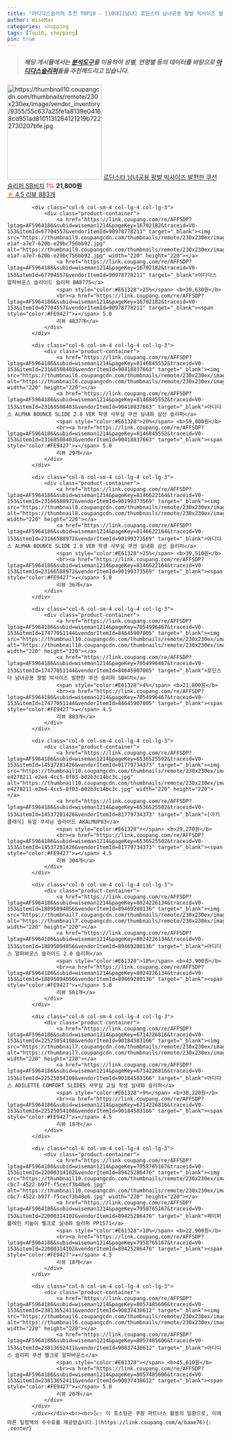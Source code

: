 ```yaml
---
title: "아디다스슬리퍼 추천 TOP10 - [10대][남녀] 로딘스타 남녀공용 왕발 빅사이즈 발편한 쿠션 슬리퍼 SB비치"
author: WiseMan
categories: shopping
tags: [Top10, shopping]
pin: true
---
```


> ##### 해당 게시물에서는 [**분석도구**](https://itemscout.io/)를 이용하여 **성별**, **연령별** 등의 데이터를 바탕으로 [**아디다스슬리퍼**](https://link.coupang.com/a/baae76)들을 추천해드리고 있습니다.
<div class="container"><div class="row">
            <div class="col-6 col-sm-4 col-lg-4 col-lg-3">
                <div class="product-container">
                    <a href="https://link.coupang.com/re/AFFSDP?lptag=AF5964186&subid=wiseman1214&pageKey=7054996467&traceid=V0-153&itemId=17477051119&vendorItemId=84645907175" target="_blank"><img src="https://thumbnail10.coupangcdn.com/thumbnails/remote/230x230ex/image/vendor_inventory/9355/55c637a25fe1a8139e04168cd951ad8101131264121219b7222730207bfe.jpg" alt="https://thumbnail10.coupangcdn.com/thumbnails/remote/230x230ex/image/vendor_inventory/9355/55c637a25fe1a8139e04168cd951ad8101131264121219b7222730207bfe.jpg" width="220" height="220"></a>
                    <a href="https://link.coupang.com/re/AFFSDP?lptag=AF5964186&subid=wiseman1214&pageKey=7054996467&traceid=V0-153&itemId=17477051119&vendorItemId=84645907175" target="_blank">로딘스타 남녀공용 왕발 빅사이즈 발편한 쿠션 슬리퍼 SB비치</a>
                    <span style="color:#E61328">1%</span> <b>21,800원</b>
                    <br><a href="https://link.coupang.com/re/AFFSDP?lptag=AF5964186&subid=wiseman1214&pageKey=7054996467&traceid=V0-153&itemId=17477051119&vendorItemId=84645907175" target="_blank"><span style="color:#FE9427">★</span> 4.5
                    리뷰 883개</a>
                </div>
            </div>
            
            <div class="col-6 col-sm-4 col-lg-4 col-lg-3">
                <div class="product-container">
                    <a href="https://link.coupang.com/re/AFFSDP?lptag=AF5964186&subid=wiseman1214&pageKey=16702182&traceid=V0-153&itemId=67704557&vendorItemId=90978778211" target="_blank"><img src="https://thumbnail9.coupangcdn.com/thumbnails/remote/230x230ex/image/operator/67704557/cd147cb1-e1af-a7e7-620b-e29bc756bb92.jpg" alt="https://thumbnail9.coupangcdn.com/thumbnails/remote/230x230ex/image/operator/67704557/cd147cb1-e1af-a7e7-620b-e29bc756bb92.jpg" width="220" height="220"></a>
                    <a href="https://link.coupang.com/re/AFFSDP?lptag=AF5964186&subid=wiseman1214&pageKey=16702182&traceid=V0-153&itemId=67704557&vendorItemId=90978778211" target="_blank">아디다스 알파바운스 슬라이드 슬리퍼 BA8775</a>
                    <span style="color:#E61328">25%</span> <b>39,630원</b>
                    <br><a href="https://link.coupang.com/re/AFFSDP?lptag=AF5964186&subid=wiseman1214&pageKey=16702182&traceid=V0-153&itemId=67704557&vendorItemId=90978778211" target="_blank"><span style="color:#FE9427">★</span> 5.0
                    리뷰 4837개</a>
                </div>
            </div>
            
            <div class="col-6 col-sm-4 col-lg-4 col-lg-3">
                <div class="product-container">
                    <a href="https://link.coupang.com/re/AFFSDP?lptag=AF5964186&subid=wiseman1214&pageKey=8146845552&traceid=V0-153&itemId=23168508403&vendorItemId=90418837663" target="_blank"><img src="https://thumbnail6.coupangcdn.com/thumbnails/remote/230x230ex/image/vendor_inventory/bbb8/8fb1fb707e8fcf23a24f64ea36a73c63f6c213df2c7af5c861fa396c84e3.jpg" alt="https://thumbnail6.coupangcdn.com/thumbnails/remote/230x230ex/image/vendor_inventory/bbb8/8fb1fb707e8fcf23a24f64ea36a73c63f6c213df2c7af5c861fa396c84e3.jpg" width="220" height="220"></a>
                    <a href="https://link.coupang.com/re/AFFSDP?lptag=AF5964186&subid=wiseman1214&pageKey=8146845552&traceid=V0-153&itemId=23168508403&vendorItemId=90418837663" target="_blank">아디다스 ALPHA BOUNCE SLIDE 2.0 VER 학생 사무실 쿠션 실내화 삼선 슬리퍼</a>
                    <span style="color:#E61328">20%</span> <b>59,000원</b>
                    <br><a href="https://link.coupang.com/re/AFFSDP?lptag=AF5964186&subid=wiseman1214&pageKey=8146845552&traceid=V0-153&itemId=23168508403&vendorItemId=90418837663" target="_blank"><span style="color:#FE9427">★</span> 5.0
                    리뷰 29개</a>
                </div>
            </div>
            
            <div class="col-6 col-sm-4 col-lg-4 col-lg-3">
                <div class="product-container">
                    <a href="https://link.coupang.com/re/AFFSDP?lptag=AF5964186&subid=wiseman1214&pageKey=8146622164&traceid=V0-153&itemId=23166588972&vendorItemId=90199373569" target="_blank"><img src="https://thumbnail8.coupangcdn.com/thumbnails/remote/230x230ex/image/vendor_inventory/e703/0e5b485e27a4bb1dd901c9bb4c0893588ff18df95e9151aee3d9bd79073b.jpg" alt="https://thumbnail8.coupangcdn.com/thumbnails/remote/230x230ex/image/vendor_inventory/e703/0e5b485e27a4bb1dd901c9bb4c0893588ff18df95e9151aee3d9bd79073b.jpg" width="220" height="220"></a>
                    <a href="https://link.coupang.com/re/AFFSDP?lptag=AF5964186&subid=wiseman1214&pageKey=8146622164&traceid=V0-153&itemId=23166588972&vendorItemId=90199373569" target="_blank">아디다스 ALPHA BOUNCE SLIDE 2.0 VER 학생 사무실 쿠션 실내화 삼선 슬리퍼</a>
                    <span style="color:#E61328">25%</span> <b>39,510원</b>
                    <br><a href="https://link.coupang.com/re/AFFSDP?lptag=AF5964186&subid=wiseman1214&pageKey=8146622164&traceid=V0-153&itemId=23166588972&vendorItemId=90199373569" target="_blank"><span style="color:#FE9427">★</span> 5.0
                    리뷰 36개</a>
                </div>
            </div>
            
            <div class="col-6 col-sm-4 col-lg-4 col-lg-3">
                <div class="product-container">
                    <a href="https://link.coupang.com/re/AFFSDP?lptag=AF5964186&subid=wiseman1214&pageKey=7054996467&traceid=V0-153&itemId=17477051144&vendorItemId=84645907005" target="_blank"><img src="https://thumbnail10.coupangcdn.com/thumbnails/remote/230x230ex/image/vendor_inventory/7baa/f66a056a6b65eea1910c071fe61d740f965d6feb56a1f0c8f82bed21eb63.jpg" alt="https://thumbnail10.coupangcdn.com/thumbnails/remote/230x230ex/image/vendor_inventory/7baa/f66a056a6b65eea1910c071fe61d740f965d6feb56a1f0c8f82bed21eb63.jpg" width="220" height="220"></a>
                    <a href="https://link.coupang.com/re/AFFSDP?lptag=AF5964186&subid=wiseman1214&pageKey=7054996467&traceid=V0-153&itemId=17477051144&vendorItemId=84645907005" target="_blank">로딘스타 남녀공용 왕발 빅사이즈 발편한 쿠션 슬리퍼 SB비치</a>
                    <span style="color:#E61328">4%</span> <b>21,800원</b>
                    <br><a href="https://link.coupang.com/re/AFFSDP?lptag=AF5964186&subid=wiseman1214&pageKey=7054996467&traceid=V0-153&itemId=17477051144&vendorItemId=84645907005" target="_blank"><span style="color:#FE9427">★</span> 4.5
                    리뷰 883개</a>
                </div>
            </div>
            
            <div class="col-6 col-sm-4 col-lg-4 col-lg-3">
                <div class="product-container">
                    <a href="https://link.coupang.com/re/AFFSDP?lptag=AF5964186&subid=wiseman1214&pageKey=6536525502&traceid=V0-153&itemId=14537281426&vendorItemId=81779734373" target="_blank"><img src="https://thumbnail10.coupangcdn.com/thumbnails/remote/230x230ex/image/retail/images/4852043317818231-e4278211-e2e4-4cc5-8f03-b02b3c14bc3c.jpg" alt="https://thumbnail10.coupangcdn.com/thumbnails/remote/230x230ex/image/retail/images/4852043317818231-e4278211-e2e4-4cc5-8f03-b02b3c14bc3c.jpg" width="220" height="220"></a>
                    <a href="https://link.coupang.com/re/AFFSDP?lptag=AF5964186&subid=wiseman1214&pageKey=6536525502&traceid=V0-153&itemId=14537281426&vendorItemId=81779734373" target="_blank">[아키클래식] 듀얼 쿠셔닝 슬라이드 AKALMUP03</a>
                    <span style="color:#E61328"></span> <b>29,270원</b>
                    <br><a href="https://link.coupang.com/re/AFFSDP?lptag=AF5964186&subid=wiseman1214&pageKey=6536525502&traceid=V0-153&itemId=14537281426&vendorItemId=81779734373" target="_blank"><span style="color:#FE9427">★</span> 4.5
                    리뷰 304개</a>
                </div>
            </div>
            
            <div class="col-6 col-sm-4 col-lg-4 col-lg-3">
                <div class="product-container">
                    <a href="https://link.coupang.com/re/AFFSDP?lptag=AF5964186&subid=wiseman1214&pageKey=8024226134&traceid=V0-153&itemId=18895094056&vendorItemId=89469280136" target="_blank"><img src="https://thumbnail7.coupangcdn.com/thumbnails/remote/230x230ex/image/vendor_inventory/b6ff/5bd874fe8a1e6b8cfa67b3b84f425f7388ed6d64fa7bcb00f4f545c9d1fc.jpg" alt="https://thumbnail7.coupangcdn.com/thumbnails/remote/230x230ex/image/vendor_inventory/b6ff/5bd874fe8a1e6b8cfa67b3b84f425f7388ed6d64fa7bcb00f4f545c9d1fc.jpg" width="220" height="220"></a>
                    <a href="https://link.coupang.com/re/AFFSDP?lptag=AF5964186&subid=wiseman1214&pageKey=8024226134&traceid=V0-153&itemId=18895094056&vendorItemId=89469280136" target="_blank">아디다스 알파바운스 슬라이드 2.0 슬리퍼</a>
                    <span style="color:#E61328">18%</span> <b>43,900원</b>
                    <br><a href="https://link.coupang.com/re/AFFSDP?lptag=AF5964186&subid=wiseman1214&pageKey=8024226134&traceid=V0-153&itemId=18895094056&vendorItemId=89469280136" target="_blank"><span style="color:#FE9427">★</span> 5.0
                    리뷰 561개</a>
                </div>
            </div>
            
            <div class="col-6 col-sm-4 col-lg-4 col-lg-3">
                <div class="product-container">
                    <a href="https://link.coupang.com/re/AFFSDP?lptag=AF5964186&subid=wiseman1214&pageKey=6714226816&traceid=V0-153&itemId=22525054108&vendorItemId=90184583166" target="_blank"><img src="https://thumbnail7.coupangcdn.com/thumbnails/remote/230x230ex/image/vendor_inventory/d440/aee6bc355f87b8be8b4055c101214d851646428a3f5d34ad39ec5dd24855.jpg" alt="https://thumbnail7.coupangcdn.com/thumbnails/remote/230x230ex/image/vendor_inventory/d440/aee6bc355f87b8be8b4055c101214d851646428a3f5d34ad39ec5dd24855.jpg" width="220" height="220"></a>
                    <a href="https://link.coupang.com/re/AFFSDP?lptag=AF5964186&subid=wiseman1214&pageKey=6714226816&traceid=V0-153&itemId=22525054108&vendorItemId=90184583166" target="_blank">아디다스 ADILETTE COMFORT SLIDES 사무실 교실 학생 실내화 슬리퍼</a>
                    <span style="color:#E61328">9%</span> <b>30,220원</b>
                    <br><a href="https://link.coupang.com/re/AFFSDP?lptag=AF5964186&subid=wiseman1214&pageKey=6714226816&traceid=V0-153&itemId=22525054108&vendorItemId=90184583166" target="_blank"><span style="color:#FE9427">★</span> 4.5
                    리뷰 18개</a>
                </div>
            </div>
            
            <div class="col-6 col-sm-4 col-lg-4 col-lg-3">
                <div class="product-container">
                    <a href="https://link.coupang.com/re/AFFSDP?lptag=AF5964186&subid=wiseman1214&pageKey=7958765167&traceid=V0-153&itemId=22000314102&vendorItemId=89425286476" target="_blank"><img src="https://thumbnail10.coupangcdn.com/thumbnails/remote/230x230ex/image/retail/images/2024/04/07/16/0/b7afd474-cbc7-4522-b97f-f5cecf3b48e6.jpg" alt="https://thumbnail10.coupangcdn.com/thumbnails/remote/230x230ex/image/retail/images/2024/04/07/16/0/b7afd474-cbc7-4522-b97f-f5cecf3b48e6.jpg" width="220" height="220"></a>
                    <a href="https://link.coupang.com/re/AFFSDP?lptag=AF5964186&subid=wiseman1214&pageKey=7958765167&traceid=V0-153&itemId=22000314102&vendorItemId=89425286476" target="_blank">페이퍼플레인 키높이 벨크로 실내화 슬리퍼 PP1571</a>
                    <span style="color:#E61328">10%</span> <b>22,900원</b>
                    <br><a href="https://link.coupang.com/re/AFFSDP?lptag=AF5964186&subid=wiseman1214&pageKey=7958765167&traceid=V0-153&itemId=22000314102&vendorItemId=89425286476" target="_blank"><span style="color:#FE9427">★</span> 4.5
                    리뷰 18개</a>
                </div>
            </div>
            
            <div class="col-6 col-sm-4 col-lg-4 col-lg-3">
                <div class="product-container">
                    <a href="https://link.coupang.com/re/AFFSDP?lptag=AF5964186&subid=wiseman1214&pageKey=8057485606&traceid=V0-153&itemId=23813652411&vendorItemId=90837438612" target="_blank"><img src="https://thumbnail6.coupangcdn.com/thumbnails/remote/230x230ex/image/vendor_inventory/3088/6c4e75add8ed50e4ce9c237304e9f7b0c98934bbf4a580e115ecacd36e4f.png" alt="https://thumbnail6.coupangcdn.com/thumbnails/remote/230x230ex/image/vendor_inventory/3088/6c4e75add8ed50e4ce9c237304e9f7b0c98934bbf4a580e115ecacd36e4f.png" width="220" height="220"></a>
                    <a href="https://link.coupang.com/re/AFFSDP?lptag=AF5964186&subid=wiseman1214&pageKey=8057485606&traceid=V0-153&itemId=23813652411&vendorItemId=90837438612" target="_blank">아디다스 슬리퍼 쿠션 벨크로 알파바운스</a>
                    <span style="color:#E61328"></span> <b>45,610원</b>
                    <br><a href="https://link.coupang.com/re/AFFSDP?lptag=AF5964186&subid=wiseman1214&pageKey=8057485606&traceid=V0-153&itemId=23813652411&vendorItemId=90837438612" target="_blank"><span style="color:#FE9427">★</span> 5.0
                    리뷰 20개</a>
                </div>
            </div>
            </div></div><br><br>[👉 이 포스팅은 쿠팡 파트너스 활동의 일환으로, 이에 따른 일정액의 수수료를 제공받습니다.](https://link.coupang.com/a/baae76){: .center}